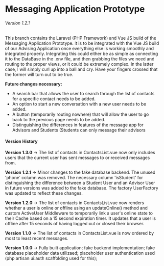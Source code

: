 <h1>Messaging Application Prototype</h1>

<h6>Version 1.2.1</h6>

<p>This branch contains the Laravel (PHP Framework) and Vue JS build of the Messaging Application Prototype. It is to be integrated with the Vue JS build of our Advising Application once everything else is working smoothly and integrated properly. Integrating this could either be as simple as connecting it to the DataBase in the .env file, and then grabbing the files we need and routing to the proper views, or it could be extremely complex. In the latter case, I will simply curl up into a ball and cry. Have your fingers crossed that the former will turn out to be true.</p>

<p><b>Future changes necessary:</b></p>
<ul>
<!--     <li>The list of contacts in ContactsList.vue needs to be ordered by most to least recent messages. Currently it is ordered by most to least unread messages.</li> -->
<!--     <li>The list of contacts in ContactsList.vue needs to only include users that the user currently logged in has already started conversations with. Currently it contains all users in the mysql users table.</li> -->
    <li>A search bar that allows the user to search through the list of contacts for a specific contact needs to be added.</li>
    <li>An option to start a new conversation with a new user needs to be added.</li>
    <li>A button (temporarily routing nowhere) that will allow the user to go back to the previous page needs to be added.</li>
    <li>Distinguishing the differences in features of the message app for Advisors and Students (Students can only message their advisors</li>
</ul>

<h4>Version History</h4>
<p><b>Version 1.3.0</b> -> The list of contacts in ContactsList.vue now only includes users that the current user has sent messages to or received messages from.</p>
<p><b>Version 1.2.1</b> -> Minor changes to the fake database backend. The unused 'phone' column was removed. The necessary column 'isStudent' for distinguishing the difference between a Student User and an Advisor User in future versions was added to the fake database. The factory UserFactory was updated to reflect these changes.</p>
<p><b>Version 1.2.0</b> -> The list of contacts in ContactsList.vue now renders whether a user is online or offline using an updateOnline() method and custom ActiveUser Middleware to temporarily link a user's online state to their Cache based on a 15 second expiration timer. It updates that a user is offline after 15 seconds of having logged out or closed their browser.</p>
<p><b>Version 1.1.0</b> -> The list of contacts in ContactsList.vue is now ordered by most to least recent messages.</p>
<p><b>Version 1.0.0</b> -> Fully built application; fake backend implementation; fake database placeholder data utilizaed; placeholder user authentication used (php artisan ui:auth scaffolding used for this);</p>
